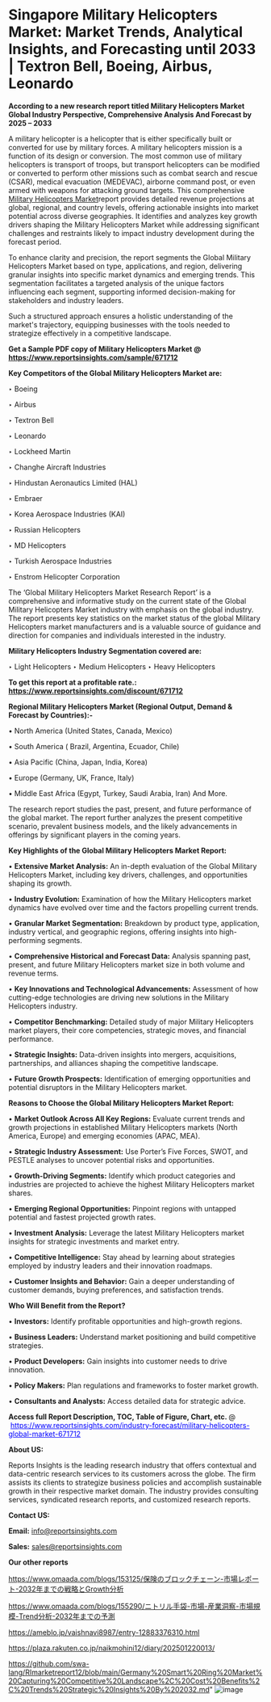 # Singapore Military Helicopters Market: Market Trends, Analytical Insights, and Forecasting until 2033 | Textron Bell, Boeing, Airbus, Leonardo

<strong>According to a new research report titled Military Helicopters Market Global Industry Perspective, Comprehensive Analysis And Forecast by 2025 – 2033</strong>

A military helicopter is a helicopter that is either specifically built or converted for use by military forces. A military helicopters mission is a function of its design or conversion. The most common use of military helicopters is transport of troops, but transport helicopters can be modified or converted to perform other missions such as combat search and rescue (CSAR), medical evacuation (MEDEVAC), airborne command post, or even armed with weapons for attacking ground targets. This comprehensive <a href=https://www.reportsinsights.com/sample/671712>Military Helicopters Market</a>report provides detailed revenue projections at global, regional, and country levels, offering actionable insights into market potential across diverse geographies. It identifies and analyzes key growth drivers shaping the Military Helicopters Market while addressing significant challenges and restraints likely to impact industry development during the forecast period.

To enhance clarity and precision, the report segments the Global Military Helicopters Market based on type, applications, and region, delivering granular insights into specific market dynamics and emerging trends. This segmentation facilitates a targeted analysis of the unique factors influencing each segment, supporting informed decision-making for stakeholders and industry leaders.

Such a structured approach ensures a holistic understanding of the market's trajectory, equipping businesses with the tools needed to strategize effectively in a competitive landscape.

<strong>Get a Sample PDF copy of Military Helicopters Market </strong><strong>@<a href=https://www.reportsinsights.com/sample/671712 style=color:#0000ff;> https://www.reportsinsights.com/sample/671712</a></strong></font>

<strong>Key Competitors of the Global Military Helicopters Market are:</strong>

‣ Boeing

‣ Airbus

‣ Textron Bell

‣ Leonardo

‣ Lockheed Martin

‣ Changhe Aircraft Industries

‣ Hindustan Aeronautics Limited (HAL)

‣ Embraer

‣ Korea Aerospace Industries (KAI)

‣ Russian Helicopters

‣ MD Helicopters

‣ Turkish Aerospace Industries

‣ Enstrom Helicopter Corporation

The ‘Global Military Helicopters Market Research Report’ is a comprehensive and informative study on the current state of the Global Military Helicopters Market industry with emphasis on the global industry. The report presents key statistics on the market status of the global Military Helicopters market manufacturers and is a valuable source of guidance and direction for companies and individuals interested in the industry.

<strong>Military Helicopters Industry Segmentation covered are:</strong>

‣ Light Helicopters
‣ Medium Helicopters
‣ Heavy Helicopters

<strong>To get this report at a profitable rate.: <a href=https://www.reportsinsights.com/discount/671712 style=color:#0000ff;>https://www.reportsinsights.com/discount/671712</a></strong></font>

<strong>Regional Military Helicopters Market (Regional Output, Demand &amp; Forecast by Countries):-</strong>

• North America (United States, Canada, Mexico)

• South America ( Brazil, Argentina, Ecuador, Chile)

• Asia Pacific (China, Japan, India, Korea)

• Europe (Germany, UK, France, Italy)

• Middle East Africa (Egypt, Turkey, Saudi Arabia, Iran) And More.

The research report studies the past, present, and future performance of the global market. The report further analyzes the present competitive scenario, prevalent business models, and the likely advancements in offerings by significant players in the coming years.

<strong>Key Highlights of the Global Military Helicopters Market Report:</strong>

• <strong>Extensive Market Analysis:</strong> An in-depth evaluation of the Global Military Helicopters Market, including key drivers, challenges, and opportunities shaping its growth.

• <strong>Industry Evolution:</strong> Examination of how the Military Helicopters market dynamics have evolved over time and the factors propelling current trends.

• <strong>Granular Market Segmentation:</strong> Breakdown by product type, application, industry vertical, and geographic regions, offering insights into high-performing segments.

• <strong>Comprehensive Historical and Forecast Data:</strong> Analysis spanning past, present, and future Military Helicopters market size in both volume and revenue terms.

• <strong>Key Innovations and Technological Advancements:</strong> Assessment of how cutting-edge technologies are driving new solutions in the Military Helicopters industry.

• <strong>Competitor Benchmarking:</strong> Detailed study of major Military Helicopters market players, their core competencies, strategic moves, and financial performance.

• <strong>Strategic Insights:</strong> Data-driven insights into mergers, acquisitions, partnerships, and alliances shaping the competitive landscape.

• <strong>Future Growth Prospects:</strong> Identification of emerging opportunities and potential disruptors in the Military Helicopters market.

<strong>Reasons to Choose the Global Military Helicopters Market Report:</strong>

• <strong>Market Outlook Across All Key Regions:</strong> Evaluate current trends and growth projections in established Military Helicopters markets (North America, Europe) and emerging economies (APAC, MEA).

• <strong>Strategic Industry Assessment:</strong> Use Porter’s Five Forces, SWOT, and PESTLE analyses to uncover potential risks and opportunities.

• <strong>Growth-Driving Segments:</strong> Identify which product categories and industries are projected to achieve the highest Military Helicopters market shares.

• <strong>Emerging Regional Opportunities:</strong> Pinpoint regions with untapped potential and fastest projected growth rates.

• <strong>Investment Analysis:</strong> Leverage the latest Military Helicopters market insights for strategic investments and market entry.

• <strong>Competitive Intelligence:</strong> Stay ahead by learning about strategies employed by industry leaders and their innovation roadmaps.

• <strong>Customer Insights and Behavior:</strong> Gain a deeper understanding of customer demands, buying preferences, and satisfaction trends.

<strong>Who Will Benefit from the Report?</strong>

• <strong>Investors:</strong> Identify profitable opportunities and high-growth regions.

• <strong>Business Leaders:</strong> Understand market positioning and build competitive strategies.

• <strong>Product Developers:</strong> Gain insights into customer needs to drive innovation.

• <strong>Policy Makers:</strong> Plan regulations and frameworks to foster market growth.

• <strong>Consultants and Analysts:</strong> Access detailed data for strategic advice.
</ul>
<strong>Access full Report Description, TOC, Table of Figure, Chart, etc. </strong>@  <a href=https://www.reportsinsights.com/industry-forecast/military-helicopters-global-market-671712 style=color:#0000ff;>https://www.reportsinsights.com/industry-forecast/military-helicopters-global-market-671712</a></font>

<strong><strong>About US</strong>:</strong>

Reports Insights is the leading research industry that offers contextual and data-centric research services to its customers across the globe. The firm assists its clients to strategize business policies and accomplish sustainable growth in their respective market domain. The industry provides consulting services, syndicated research reports, and customized research reports.

<strong>Contact US:</strong>

<p class=""""><b>Email:</b> <a href=mailto:info@reportsinsights.com>info@reportsinsights.com</a></p>
<p class=""""><b>Sales:</b> <a href=mailto:sales@reportsinsights.com>sales@reportsinsights.com</a></p>

<strong>Our other reports</strong>

<a href=https://www.omaada.com/blogs/153125/保険のブロックチェーン-市場レポート-2032年までの戦略とGrowth分析>https://www.omaada.com/blogs/153125/保険のブロックチェーン-市場レポート-2032年までの戦略とGrowth分析</a>

<a href=https://www.omaada.com/blogs/155290/ニトリル手袋-市場-産業洞察-市場規模-Trend分析-2032年までの予測>https://www.omaada.com/blogs/155290/ニトリル手袋-市場-産業洞察-市場規模-Trend分析-2032年までの予測</a>

<a href=https://ameblo.jp/vaishnavi8987/entry-12883376310.html>https://ameblo.jp/vaishnavi8987/entry-12883376310.html</a>

<a href=https://plaza.rakuten.co.jp/naikmohini12/diary/202501220013/>https://plaza.rakuten.co.jp/naikmohini12/diary/202501220013/</a>

<a href=https://github.com/swa-lang/RImarketreport12/blob/main/Germany%20Smart%20Ring%20Market%20Capturing%20Competitive%20Landscape%2C%20Cost%20Benefits%2C%20Trends%20Strategic%20Insights%20By%202032.md>https://github.com/swa-lang/RImarketreport12/blob/main/Germany%20Smart%20Ring%20Market%20Capturing%20Competitive%20Landscape%2C%20Cost%20Benefits%2C%20Trends%20Strategic%20Insights%20By%202032.md</a>"
![image](https://github.com/user-attachments/assets/5d75920d-4423-4648-9080-614df48aaece)

